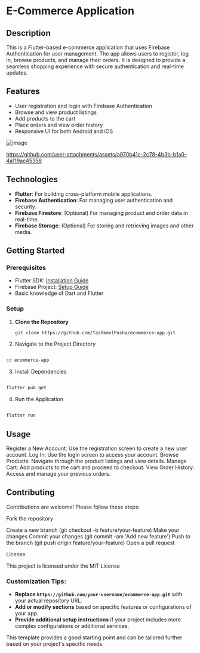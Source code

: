 # E-Commerce Application

## Description

This is a Flutter-based e-commerce application that uses Firebase Authentication for user management. The app allows users to register, log in, browse products, and manage their orders. It is designed to provide a seamless shopping experience with secure authentication and real-time updates.

## Features

- User registration and login with Firebase Authentication
- Browse and view product listings
- Add products to the cart
- Place orders and view order history
- Responsive UI for both Android and iOS


![image](https://github.com/user-attachments/assets/9705a210-f4cf-485b-89ef-6598c742d09a)





https://github.com/user-attachments/assets/a970b41c-2c78-4b3b-b1a0-4a119ac45358




## Technologies

- **Flutter**: For building cross-platform mobile applications.
- **Firebase Authentication**: For managing user authentication and security.
- **Firebase Firestore**: (Optional) For managing product and order data in real-time.
- **Firebase Storage**: (Optional) For storing and retrieving images and other media.

## Getting Started

### Prerequisites

- Flutter SDK: [Installation Guide](https://flutter.dev/docs/get-started/install)
- Firebase Project: [Setup Guide](https://firebase.google.com/docs/web/setup)
- Basic knowledge of Dart and Flutter

### Setup

1. **Clone the Repository**

   ```bash
   git clone https://github.com/TashkeelPasha/ecommerce-app.git
    ```

2. Navigate to the Project Directory

  ```bash

  cd ecommerce-app
  ```

3. Install Dependencies

  ```bash

  flutter pub get
  ```

4. Run the Application

  ```bash

  flutter run
  ```

## Usage

Register a New Account: Use the registration screen to create a new user account.
Log In: Use the login screen to access your account.
Browse Products: Navigate through the product listings and view details.
Manage Cart: Add products to the cart and proceed to checkout.
View Order History: Access and manage your previous orders.

## Contributing

Contributions are welcome! Please follow these steps:

Fork the repository

Create a new branch (git checkout -b feature/your-feature)
Make your changes
Commit your changes (git commit -am 'Add new feature')
Push to the branch (git push origin feature/your-feature)
Open a pull request

License

This project is licensed under the MIT License 



### Customization Tips:
- **Replace `https://github.com/your-username/ecommerce-app.git`** with your actual repository URL.
- **Add or modify sections** based on specific features or configurations of your app.
- **Provide additional setup instructions** if your project includes more complex configurations or additional services.

This template provides a good starting point and can be tailored further based on your project's specific needs.

